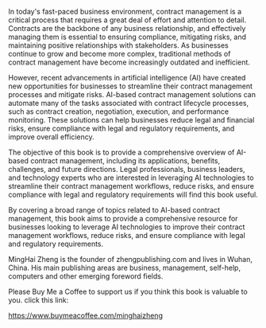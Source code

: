 
In today's fast-paced business environment, contract management is a critical process that requires a great deal of effort and attention to detail. Contracts are the backbone of any business relationship, and effectively managing them is essential to ensuring compliance, mitigating risks, and maintaining positive relationships with stakeholders. As businesses continue to grow and become more complex, traditional methods of contract management have become increasingly outdated and inefficient.

However, recent advancements in artificial intelligence (AI) have created new opportunities for businesses to streamline their contract management processes and mitigate risks. AI-based contract management solutions can automate many of the tasks associated with contract lifecycle processes, such as contract creation, negotiation, execution, and performance monitoring. These solutions can help businesses reduce legal and financial risks, ensure compliance with legal and regulatory requirements, and improve overall efficiency.

The objective of this book is to provide a comprehensive overview of AI-based contract management, including its applications, benefits, challenges, and future directions. Legal professionals, business leaders, and technology experts who are interested in leveraging AI technologies to streamline their contract management workflows, reduce risks, and ensure compliance with legal and regulatory requirements will find this book useful.

By covering a broad range of topics related to AI-based contract management, this book aims to provide a comprehensive resource for businesses looking to leverage AI technologies to improve their contract management workflows, reduce risks, and ensure compliance with legal and regulatory requirements.

MingHai Zheng is the founder of zhengpublishing.com and lives in Wuhan, China. His main publishing areas are business, management, self-help, computers and other emerging foreword fields.

Please Buy Me a Coffee to support us if you think this book is valuable to you. click this link:

https://www.buymeacoffee.com/minghaizheng

